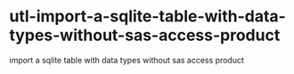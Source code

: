 # utl-import-a-sqlite-table-with-data-types-without-sas-access-product
import a sqlite table with data types without sas access product
